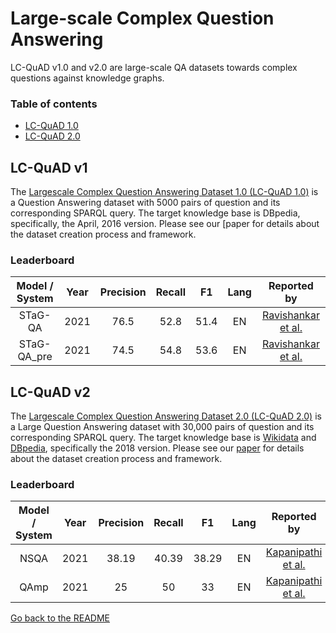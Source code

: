 # Large-scale Complex Question Answering

LC-QuAD v1.0 and v2.0 are large-scale QA datasets towards complex questions against knowledge graphs. 

### Table of contents

- [LC-QuAD 1.0](#lc-quad-v1)
- [LC-QuAD 2.0](#lc-quad-v2)
  
  
## LC-QuAD v1

The [Largescale Complex Question Answering Dataset 1.0 (LC-QuAD 1.0)](http://lc-quad.sda.tech/static/ISWC2017_paper_152.pdf) is a Question Answering dataset with 5000 pairs of question and its corresponding SPARQL query. The target knowledge base is DBpedia, specifically, the April, 2016 version. 
Please see our [paper for details about the dataset creation process and framework.

### Leaderboard

| Model / System  | Year  | Precision | Recall  |  F1  | Lang |                      Reported by                       | 
|:---------------:|:-----:|:---------:|:-------:|:----:|:----:|:------------------------------------------------------:|
|     STaG-QA     | 2021  |   76.5    |  52.8   | 51.4 |  EN  | [Ravishankar et al.](https://arxiv.org/abs/2111.05825) | 
|   STaG-QA_pre   | 2021  |   74.5    |  54.8   | 53.6 |  EN  | [Ravishankar et al.](https://arxiv.org/abs/2111.05825) |  


## LC-QuAD v2

The [Largescale Complex Question Answering Dataset 2.0 (LC-QuAD 2.0)](http://jens-lehmann.org/files/2019/iswc_lcquad2.pdf) is a Large Question Answering dataset with 30,000 pairs of question 
and its corresponding SPARQL query. The target knowledge base is [Wikidata](https://wikidata.org/wiki/Wikidata:Main_Page/) and [DBpedia](https://dbpedia.org/), specifically the 2018 version. 
Please see our [paper](https://figshare.com/projects/LCQuAD_2_0/62270) for details about the dataset creation process and framework.

### Leaderboard

| Model / System | Year  | Precision | Recall |  F1   | Lang |                      Reported by                       | 
|:--------------:|:-----:|:---------:|:------:|:-----:|:----:|:------------------------------------------------------:|
|      NSQA      | 2021  |   38.19   | 40.39  | 38.29 |  EN  | [Kapanipathi et al.](https://aclanthology.org/2021.findings-acl.339.pdf) | 
|      QAmp      | 2021  |     25     |   50    |   33   |  EN  | [Kapanipathi et al.](https://aclanthology.org/2021.findings-acl.339.pdf) |  


[Go back to the README](../README.md)